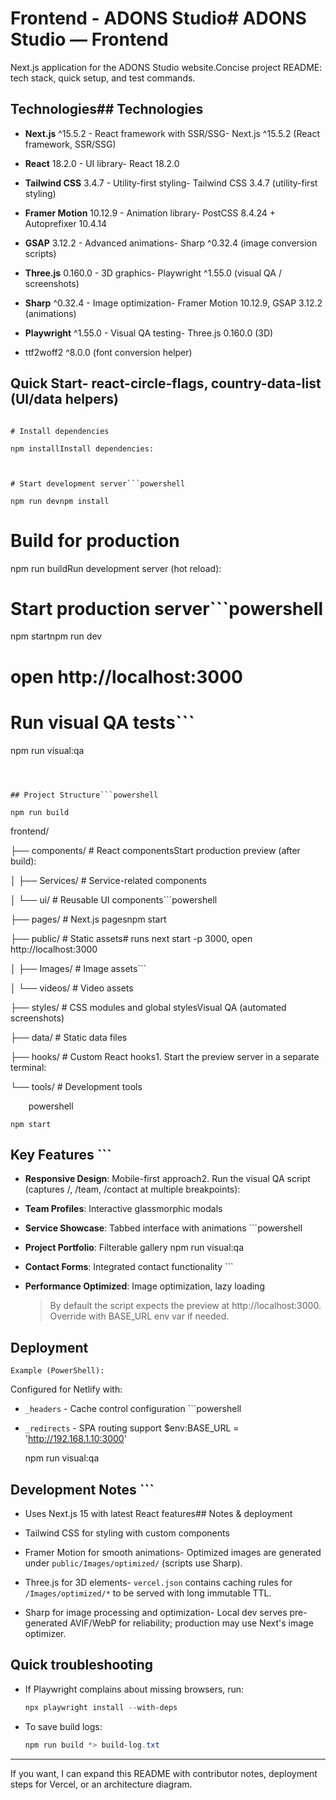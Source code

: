 # Frontend - ADONS Studio# ADONS Studio — Frontend



Next.js application for the ADONS Studio website.Concise project README: tech stack, quick setup, and test commands.



## Technologies## Technologies



- **Next.js** ^15.5.2 - React framework with SSR/SSG- Next.js ^15.5.2 (React framework, SSR/SSG)

- **React** 18.2.0 - UI library- React 18.2.0

- **Tailwind CSS** 3.4.7 - Utility-first styling- Tailwind CSS 3.4.7 (utility-first styling)

- **Framer Motion** 10.12.9 - Animation library- PostCSS 8.4.24 + Autoprefixer 10.4.14

- **GSAP** 3.12.2 - Advanced animations- Sharp ^0.32.4 (image conversion scripts)

- **Three.js** 0.160.0 - 3D graphics- Playwright ^1.55.0 (visual QA / screenshots)

- **Sharp** ^0.32.4 - Image optimization- Framer Motion 10.12.9, GSAP 3.12.2 (animations)

- **Playwright** ^1.55.0 - Visual QA testing- Three.js 0.160.0 (3D)

- ttf2woff2 ^8.0.0 (font conversion helper)

## Quick Start- react-circle-flags, country-data-list (UI/data helpers)



```bash## Useful scripts

# Install dependencies

npm installInstall dependencies:



# Start development server```powershell

npm run devnpm install

```

# Build for production

npm run buildRun development server (hot reload):



# Start production server```powershell

npm startnpm run dev

# open http://localhost:3000

# Run visual QA tests```

npm run visual:qa

```Build for production:



## Project Structure```powershell

npm run build

``````

frontend/

├── components/          # React componentsStart production preview (after build):

│   ├── Services/       # Service-related components

│   └── ui/            # Reusable UI components```powershell

├── pages/              # Next.js pagesnpm start

├── public/             # Static assets# runs next start -p 3000, open http://localhost:3000

│   ├── Images/        # Image assets```

│   └── videos/        # Video assets

├── styles/             # CSS modules and global stylesVisual QA (automated screenshots)

├── data/              # Static data files

├── hooks/             # Custom React hooks1. Start the preview server in a separate terminal:

└── tools/             # Development tools

```    ```powershell

    npm start

## Key Features    ```



- **Responsive Design**: Mobile-first approach2. Run the visual QA script (captures /, /team, /contact at multiple breakpoints):

- **Team Profiles**: Interactive glassmorphic modals

- **Service Showcase**: Tabbed interface with animations    ```powershell

- **Project Portfolio**: Filterable gallery    npm run visual:qa

- **Contact Forms**: Integrated contact functionality    ```

- **Performance Optimized**: Image optimization, lazy loading

    > By default the script expects the preview at http://localhost:3000. Override with BASE_URL env var if needed.

## Deployment

    Example (PowerShell):

Configured for Netlify with:

- `_headers` - Cache control configuration    ```powershell

- `_redirects` - SPA routing support    $env:BASE_URL = 'http://192.168.1.10:3000'

    npm run visual:qa

## Development Notes    ```



- Uses Next.js 15 with latest React features## Notes & deployment

- Tailwind CSS for styling with custom components

- Framer Motion for smooth animations- Optimized images are generated under `public/Images/optimized/` (scripts use Sharp).

- Three.js for 3D elements- `vercel.json` contains caching rules for `/Images/optimized/*` to be served with long immutable TTL.

- Sharp for image processing and optimization- Local dev serves pre-generated AVIF/WebP for reliability; production may use Next's image optimizer.

## Quick troubleshooting

- If Playwright complains about missing browsers, run:

    ```powershell
    npx playwright install --with-deps
    ```

- To save build logs:

    ```powershell
    npm run build *> build-log.txt
    ```

---

If you want, I can expand this README with contributor notes, deployment steps for Vercel, or an architecture diagram.

